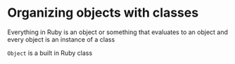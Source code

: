 # Organizing objects with classes

Everything in Ruby is an object or something that evaluates to an object and 
every object is an instance of a class 

`Object` is a built in Ruby class
